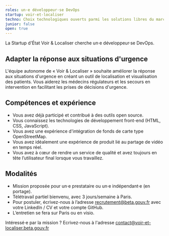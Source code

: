 ```yaml
---
roles: un·e développeur·se DevOps
startup: voir-et-localiser
techno: Choix technologiques ouverts parmi les solutions libres du marché
junior: false
open: true
---
```


La Startup d'État Voir & Localiser cherche un·e développeur·se DevOps.

<!--more-->

## Adapter la réponse aux situations d'urgence

L'équipe autonome de « Voir & Localiser » souhaite améliorer la réponse aux situations d'urgence en créant un outil de localisation et visualisation des patients. Vous aiderez les médecins régulateurs et les secours en intervention en facilitant les prises de décisions d'urgence.

## Compétences et expérience

* Vous avez déjà participé et contribué à des outils open source.
* Vous connaissez les technologies de développement front-end (HTML, CSS, JavaScript).
* Vous avez une expérience d'intégration de fonds de carte type OpenStreetMap.
* Vous avez idéalement une expérience de produit lié au partage de vidéo en temps réel.
* Vous avez à cœur de rendre un service de qualité et avez toujours en tête l’utilisateur final lorsque vous travaillez.

## Modalités

* Mission proposée pour un·e prestataire ou un·e indépendant·e (en portage).
* Télétravail partiel bienvenu, avec 3 jours/semaine à Paris.
* Pour postuler, écrivez-nous à l’adresse recrutement@beta.gouv.fr avec votre LinkedIn / CV et votre compte GitHub. 
* L’entretien se fera sur Paris ou en visio.

Intéressé·e par la mission ? Ecrivez-nous à l'adresse contact@voir-et-localiser.beta.gouv.fr 
